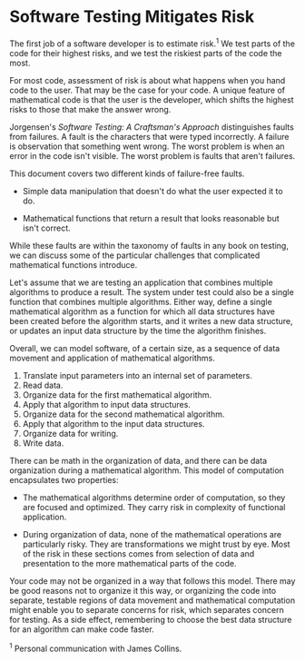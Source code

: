 # Software Testing Mitigates Risk

The first job of a software developer is to estimate risk.<sup>1</sup>
We test parts of the code for their highest risks, and we test
the riskiest parts of the code the most.

For most code, assessment of risk is about what happens when
you hand code to the user. That may be the case for your code.
A unique feature of mathematical code is that the user is
the developer, which shifts the highest risks to those that make
the answer wrong.

Jorgensen's *Software Testing: A Craftsman's Approach* distinguishes
faults from failures. A fault is the characters that were typed
incorrectly. A failure is observation that something went wrong.
The worst problem is when an error in the code isn't visible.
The worst problem is faults that aren't failures.

This document covers two different kinds of failure-free faults.

 * Simple data manipulation that doesn't do what the user
   expected it to do.
   
 * Mathematical functions that return a result that looks
   reasonable but isn't correct.

While these faults are within the taxonomy of faults
in any book on testing, we can discuss some of the particular
challenges that complicated mathematical functions introduce.

Let's assume that we are testing an application that combines
multiple algorithms to produce a result. The system under test
could also be a single function that combines multiple algorithms.
Either way, define a single mathematical algorithm as a
function for which all data structures have been created before
the algorithm starts, and it writes a new data structure, or
updates an input data structure by the time the algorithm finishes.

Overall, we can model software, of a certain size, as a sequence
of data movement and application of mathematical algorithms.

1.  Translate input parameters into an internal set of parameters.
2.  Read data.
3.  Organize data for the first mathematical algorithm.
4.  Apply that algorithm to input data structures.
5.  Organize data for the second mathematical algorithm.
6.  Apply that algorithm to the input data structures.
7.  Organize data for writing.
8.  Write data.

There can be math in the organization of data, and there
can be data organization during a mathematical algorithm.
This model of computation encapsulates two properties:

 * The mathematical algorithms determine order of computation,
   so they are focused and optimized. They carry risk in
   complexity of functional application.
   
 * During organization of data, none of the mathematical
   operations are particularly risky. They are transformations
   we might trust by eye. Most of the risk in these sections
   comes from selection of data and presentation to the
   more mathematical parts of the code.

Your code may not be organized in a way that follows this
model. There may be good reasons not to organize it this way,
or organizing the code into separate, testable regions of
data movement and mathematical computation might enable you
to separate concerns for risk, which separates concern
for testing. As a side effect, remembering to choose the
best data structure for an algorithm can make code faster.

<sup>1</sup> Personal communication with James Collins.
